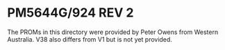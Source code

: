# PM5644G/924 REV 2

The PROMs in this directory were provided by Peter Owens from Western Australia. V38 also differs from V1 but is not yet provided.
